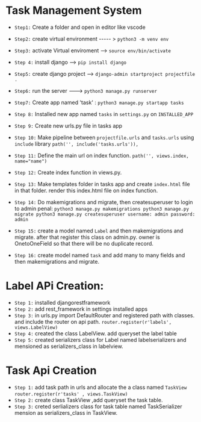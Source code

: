 # Task Management System

- `Step1:` Create a folder and open in editor like vscode

- `Step2:` create virtual environment ----- > `python3 -m venv env`

- `Step3:` activate Virtual enviroment --> `source env/bin/activate`

- `Step 4:` install django --> `pip install django`

- `Step5:` create django project --> `django-admin startproject projectfile . `

- `Step6:` run the server ---> `python3 manage.py runserver`

- `Step7:` Create app named 'task' : `python3 manage.py startapp tasks`

- `Step 8:` Installed new app named `tasks` in `settings.py` on `INSTALLED_APP`

- `Step 9:` Create new urls.py file in tasks app

- `Step 10:` Make pipeline between `projectfile.urls` and `tasks.urls` using `include` library `path('', include('tasks.urls')),`

- `Step 11:` Define the main url on index function. `path('', views.index, name="name")`

- `Step 12:` Create index function in views.py.

- `Step 13:` Make templates folder in tasks app and create `index.html` file in that folder. render this index.html file on index function.

- `Step 14:` Do makemigrations and migrate, then createsuperuser to login to admin penal:
  `python3 manage.py makemigrations
python3 manage.py migrate
python3 manage.py createsuperuser
username: admin
password: admin`

- `Step 15:` create a model named `Label` and then makemigrations and migrate. after that register this class on admin.py. owner is OnetoOneField so that there will be no duplicate record.

- `Step 16:` create model named `task` and add many to many fields and then makemigrations and migrate.



# Label APi Creation:

- `Step 1:` installed djangorestframework
- `Step 2:` add rest_framework in settings installed apps
- `Step 3:` in urls.py import DefaultRouter and registered path with classes. and include the router on api path. `router.register(r'labels', views.LabelView)`
- `Step 4:` created the class LabelView. add queryset the label table
- `Step 5:` created serializers class for Label named labelserializers and mensioned as serializers_class in labelview.

# Task Api Creation

- `Step 1:` add task path in urls and allocate the a class named `TaskView`   `router.register(r'tasks' , views.TaskView)`
- `Step 2:` create class TaskView ,add queryset the task table. 
- `Step 3:` creted serlializers class for task table named TaskSerializer mension as serializers_class in TaskView.
